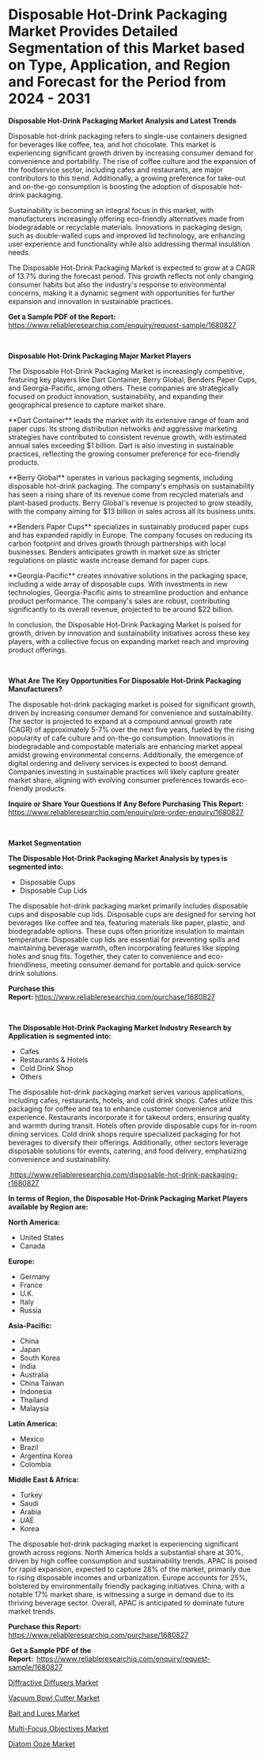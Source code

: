 <p><h1>Disposable Hot-Drink Packaging Market Provides Detailed Segmentation of this Market based on Type, Application, and Region and Forecast for the Period from 2024 - 2031</h1></p><p><strong>Disposable Hot-Drink Packaging Market Analysis and Latest Trends</strong></p>
<p><p>Disposable hot-drink packaging refers to single-use containers designed for beverages like coffee, tea, and hot chocolate. This market is experiencing significant growth driven by increasing consumer demand for convenience and portability. The rise of coffee culture and the expansion of the foodservice sector, including cafes and restaurants, are major contributors to this trend. Additionally, a growing preference for take-out and on-the-go consumption is boosting the adoption of disposable hot-drink packaging.</p><p>Sustainability is becoming an integral focus in this market, with manufacturers increasingly offering eco-friendly alternatives made from biodegradable or recyclable materials. Innovations in packaging design, such as double-walled cups and improved lid technology, are enhancing user experience and functionality while also addressing thermal insulation needs. </p><p>The Disposable Hot-Drink Packaging Market is expected to grow at a CAGR of 13.7% during the forecast period. This growth reflects not only changing consumer habits but also the industry's response to environmental concerns, making it a dynamic segment with opportunities for further expansion and innovation in sustainable practices.</p></p>
<p><strong>Get a Sample PDF of the Report:&nbsp;</strong> <a href="https://www.reliableresearchiq.com/enquiry/request-sample/1680827?utm_campaign=1119&utm_medium=2&utm_source=Github&utm_content=ia&utm_term=29102024&utm_id=disposable-hot-drink-packaging">https://www.reliableresearchiq.com/enquiry/request-sample/1680827</a></p>
<p>&nbsp;</p>
<p><strong>Disposable Hot-Drink Packaging Major Market Players</strong></p>
<p><p>The Disposable Hot-Drink Packaging Market is increasingly competitive, featuring key players like Dart Container, Berry Global, Benders Paper Cups, and Georgia-Pacific, among others. These companies are strategically focused on product innovation, sustainability, and expanding their geographical presence to capture market share.</p><p>**Dart Container** leads the market with its extensive range of foam and paper cups. Its strong distribution networks and aggressive marketing strategies have contributed to consistent revenue growth, with estimated annual sales exceeding $1 billion. Dart is also investing in sustainable practices, reflecting the growing consumer preference for eco-friendly products.</p><p>**Berry Global** operates in various packaging segments, including disposable hot-drink packaging. The company's emphasis on sustainability has seen a rising share of its revenue come from recycled materials and plant-based products. Berry Global's revenue is projected to grow steadily, with the company aiming for $13 billion in sales across all its business units.</p><p>**Benders Paper Cups** specializes in sustainably produced paper cups and has expanded rapidly in Europe. The company focuses on reducing its carbon footprint and drives growth through partnerships with local businesses. Benders anticipates growth in market size as stricter regulations on plastic waste increase demand for paper cups.</p><p>**Georgia-Pacific** creates innovative solutions in the packaging space, including a wide array of disposable cups. With investments in new technologies, Georgia-Pacific aims to streamline production and enhance product performance. The company's sales are robust, contributing significantly to its overall revenue, projected to be around $22 billion.</p><p>In conclusion, the Disposable Hot-Drink Packaging Market is poised for growth, driven by innovation and sustainability initiatives across these key players, with a collective focus on expanding market reach and improving product offerings.</p></p>
<p>&nbsp;</p>
<p><strong>What Are The Key Opportunities For Disposable Hot-Drink Packaging Manufacturers?</strong></p>
<p><p>The disposable hot-drink packaging market is poised for significant growth, driven by increasing consumer demand for convenience and sustainability. The sector is projected to expand at a compound annual growth rate (CAGR) of approximately 5-7% over the next five years, fueled by the rising popularity of cafe culture and on-the-go consumption. Innovations in biodegradable and compostable materials are enhancing market appeal amidst growing environmental concerns. Additionally, the emergence of digital ordering and delivery services is expected to boost demand. Companies investing in sustainable practices will likely capture greater market share, aligning with evolving consumer preferences towards eco-friendly products.</p></p>
<p><strong>Inquire or Share Your Questions If Any Before Purchasing This Report:</strong> <a href="https://www.reliableresearchiq.com/enquiry/pre-order-enquiry/1680827?utm_campaign=1119&utm_medium=2&utm_source=Github&utm_content=ia&utm_term=29102024&utm_id=disposable-hot-drink-packaging">https://www.reliableresearchiq.com/enquiry/pre-order-enquiry/1680827</a></p>
<p>&nbsp;</p>
<p><strong>Market Segmentation</strong></p>
<p><strong>The Disposable Hot-Drink Packaging Market Analysis by types is segmented into:</strong></p>
<p><ul><li>Disposable Cups</li><li>Disposable Cup Lids</li></ul></p>
<p><p>The disposable hot-drink packaging market primarily includes disposable cups and disposable cup lids. Disposable cups are designed for serving hot beverages like coffee and tea, featuring materials like paper, plastic, and biodegradable options. These cups often prioritize insulation to maintain temperature. Disposable cup lids are essential for preventing spills and maintaining beverage warmth, often incorporating features like sipping holes and snug fits. Together, they cater to convenience and eco-friendliness, meeting consumer demand for portable and quick-service drink solutions.</p></p>
<p><strong>Purchase this Report:&nbsp;</strong><a href="https://www.reliableresearchiq.com/purchase/1680827?utm_campaign=1119&utm_medium=2&utm_source=Github&utm_content=ia&utm_term=29102024&utm_id=disposable-hot-drink-packaging">https://www.reliableresearchiq.com/purchase/1680827</a></p>
<p>&nbsp;</p>
<p><strong>The Disposable Hot-Drink Packaging Market Industry Research by Application is segmented into:</strong></p>
<p><ul><li>Cafes</li><li>Restaurants & Hotels</li><li>Cold Drink Shop</li><li>Others</li></ul></p>
<p><p>The disposable hot-drink packaging market serves various applications, including cafes, restaurants, hotels, and cold drink shops. Cafes utilize this packaging for coffee and tea to enhance customer convenience and experience. Restaurants incorporate it for takeout orders, ensuring quality and warmth during transit. Hotels often provide disposable cups for in-room dining services. Cold drink shops require specialized packaging for hot beverages to diversify their offerings. Additionally, other sectors leverage disposable solutions for events, catering, and food delivery, emphasizing convenience and sustainability.</p></p>
<p><a href="https://www.reliableresearchiq.com/disposable-hot-drink-packaging-r1680827?utm_campaign=1119&utm_medium=2&utm_source=Github&utm_content=ia&utm_term=29102024&utm_id=disposable-hot-drink-packaging">&nbsp;https://www.reliableresearchiq.com/disposable-hot-drink-packaging-r1680827</a></p>
<p><strong>In terms of Region, the Disposable Hot-Drink Packaging Market Players available by Region are:</strong></p>
<p>
    <p> <strong> North America: </strong>
        <ul>
            <li>United States</li>
            <li>Canada</li>
        </ul>
        </p> 
    <p> <strong> Europe: </strong>
        <ul>
            <li>Germany</li>
            <li>France</li>
            <li>U.K.</li>
            <li>Italy</li>
            <li>Russia</li>
        </ul>
        </p> 
    <p> <strong> Asia-Pacific: </strong>
        <ul>
            <li>China</li>
            <li>Japan</li>
            <li>South Korea</li>
            <li>India</li>
            <li>Australia</li>
            <li>China Taiwan</li>
            <li>Indonesia</li>
            <li>Thailand</li>
            <li>Malaysia</li>
        </ul>
        </p> 
    <p> <strong> Latin America: </strong>
        <ul>
            <li>Mexico</li>
            <li>Brazil</li>
            <li>Argentina Korea</li>
            <li>Colombia</li>
        </ul>
        </p> 
    <p> <strong> Middle East & Africa: </strong>
        <ul>
            <li>Turkey</li>
            <li>Saudi</li>
            <li>Arabia</li>
            <li>UAE</li>
            <li>Korea</li>
        </ul>
    </p>
    </p>
<p><p>The disposable hot-drink packaging market is experiencing significant growth across regions. North America holds a substantial share at 30%, driven by high coffee consumption and sustainability trends. APAC is poised for rapid expansion, expected to capture 28% of the market, primarily due to rising disposable incomes and urbanization. Europe accounts for 25%, bolstered by environmentally friendly packaging initiatives. China, with a notable 17% market share, is witnessing a surge in demand due to its thriving beverage sector. Overall, APAC is anticipated to dominate future market trends.</p></p>
<p><strong>Purchase this Report: </strong><a href="https://www.reliableresearchiq.com/purchase/1680827?utm_campaign=1119&utm_medium=2&utm_source=Github&utm_content=ia&utm_term=29102024&utm_id=disposable-hot-drink-packaging">https://www.reliableresearchiq.com/purchase/1680827</a></p>
<p>&nbsp;<strong>Get a Sample PDF of the Report:&nbsp;&nbsp;</strong><a href="https://www.reliableresearchiq.com/enquiry/request-sample/1680827?utm_campaign=1119&utm_medium=2&utm_source=Github&utm_content=ia&utm_term=29102024&utm_id=disposable-hot-drink-packaging">https://www.reliableresearchiq.com/enquiry/request-sample/1680827</a></p>
<p><strong></strong></p>
<p><p><a href="https://issuu.com/reportprime-2/docs/diffractive-diffusers-market-size-2_1cb54b3dc97a91?utm_campaign=1119&utm_medium=2&utm_source=Github&utm_content=ia&utm_term=29102024&utm_id=disposable-hot-drink-packaging">Diffractive Diffusers Market</a></p><p><a href="https://www.linkedin.com/pulse/vacuum-bowl-cutter-market-report-product-type-end-use-application-8yj9f?utm_campaign=1119&utm_medium=2&utm_source=Github&utm_content=ia&utm_term=29102024&utm_id=disposable-hot-drink-packaging">Vacuum Bowl Cutter Market</a></p><p><a href="https://www.linkedin.com/pulse/exploring-bait-lures-market-dynamics-global-trends-uppsc?utm_campaign=1119&utm_medium=2&utm_source=Github&utm_content=ia&utm_term=29102024&utm_id=disposable-hot-drink-packaging">Bait and Lures Market</a></p><p><a href="https://issuu.com/reportprime-2/docs/multi-focus-objectives-market-size-_cbc3d93055e981?utm_campaign=1119&utm_medium=2&utm_source=Github&utm_content=ia&utm_term=29102024&utm_id=disposable-hot-drink-packaging">Multi-Focus Objectives Market</a></p><p><a href="https://github.com/gabrielleq8bung/Market-Research-Report-List-1/blob/main/diatom-ooze-market.md?utm_campaign=1119&utm_medium=2&utm_source=Github&utm_content=ia&utm_term=29102024&utm_id=disposable-hot-drink-packaging">Diatom Ooze Market</a></p></p>